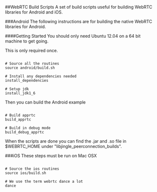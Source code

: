 ##WebRTC Build Scripts
A set of build scripts useful for building WebRTC libraries for Android and iOS.

###Android
The following instructions are for building the native WebRTC libraries for Android.


####Getting Started
You should only need Ubuntu 12.04 on a 64 bit machine to get going.

This is only required once.
```shell

# Source all the routines
source android/build.sh

# Install any dependencies needed
install_dependencies

# Setup jdk
install_jdk1_6

```

Then you can build the Android example
```shell

# Build apprtc
build_apprtc

# Build in debug mode
build_debug_apprtc

```

When the scripts are done you can find the .jar and .so file in $WEBRTC_HOME under "libjingle\_peerconnection\_builds".

###iOS
These steps must be run on Mac OSX

```shell

# Source the ios routines
source ios/build.sh

# We use the term webrtc dance a lot
dance

```
